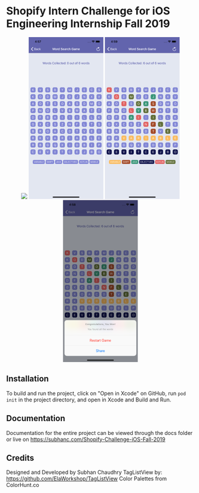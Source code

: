 #  Shopify Intern Challenge for iOS Engineering Internship Fall 2019
<p float="left" align="center">
    <img src="/images/screen.gif" width="200"/>
    <img src="/images/startGame.png" width="200"/>
    <img src="/images/inGameScreen.png" width="200"/>
    <img src="/images/SharePage2.png" width="200"/>
</p>

## Installation
To build and run the project, click on "Open in Xcode" on GitHub, run `pod init` in the project directory, and open in Xcode and Build and Run.

## Documentation
Documentation for the entire project can be viewed through the docs folder or live on https://subhanc.com/Shopify-Challenge-iOS-Fall-2019

## Credits
Designed and Developed by Subhan Chaudhry
TagListView by: https://github.com/ElaWorkshop/TagListView
Color Palettes from ColorHunt.co
